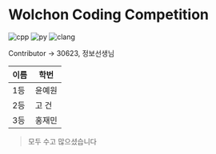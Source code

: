 # Wolchon Coding Competition
![cpp](https://img.shields.io/badge/C%2B%2B-00599C?style=for-the-badge&logo=c%2B%2B&logoColor=white) ![py](https://img.shields.io/badge/Python-14354C?style=for-the-badge&logo=python&logoColor=white) ![clang](https://img.shields.io/badge/C-00599C?style=for-the-badge&logo=c&logoColor=white)


Contributor -> 30623, 정보선생님

|이름|학번|
|------|---|
|1등|윤예원| 
|2등|고 건| 
|3등|홍재민|

> 모두 수고 많으셨습니다
